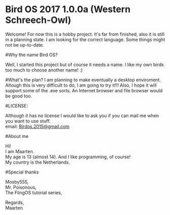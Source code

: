 # Bird OS 2017 1.0.0a (Western Schreech-Owl)


Welcome!
For now this is a hobby project. It's far from finished, also it is still in a planning state. I am looking for the correct language.
Some things might not be up-to-date.


#Why the name Bird OS?

Well, I started this project but of course it needs a name. I like my own birds too much to choose another name! :)

#What's the plan?
I am planning to make eventually a desktop enviroment. Altough this is very difficult to do, I am going to try it!!!
Also, I hope it will support some of the .exe sorts. An Internet browser and file browser would be good too.

#LICENSE:

Although it has no license I would like to ask you if you can mail me when you want to use stuff.  
email: Birdos.2015@gmail.com

#About me

Hi!  
I am Maarten.  
My age is 13 (almost 14). And I like programming, of course!  
My country is the Netherlands.  

#Special thanks


Mosby555,  
Mr. Poisonous,  
The FlingOS tutorial series,  





Regards,   
Maarten
